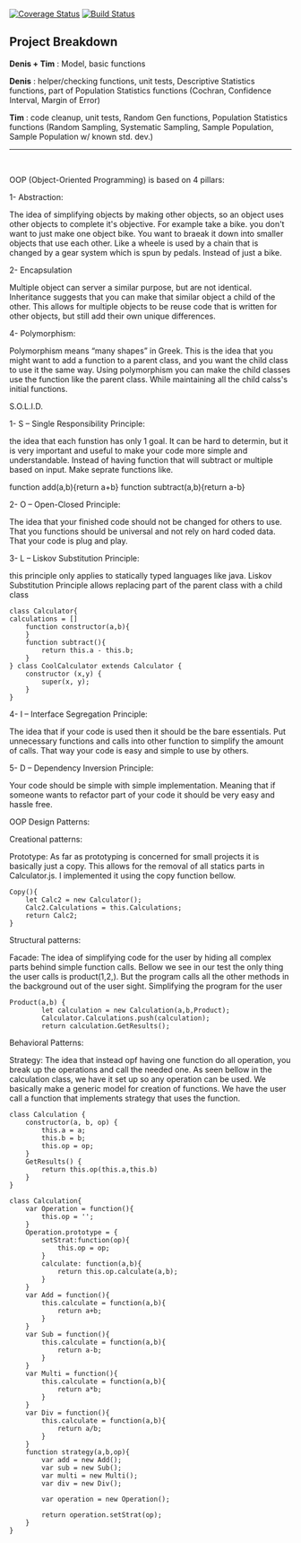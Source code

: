 [![Coverage Status](https://coveralls.io/repos/github/DenisCodes/Calculator2/badge.svg?branch=master)](https://coveralls.io/github/DenisCodes/Calculator2?branch=master)
[![Build Status](https://travis-ci.com/DenisCodes/Calculator2.svg?branch=master)](https://travis-ci.com/DenisCodes/Calculator2)

## Project Breakdown
**Denis + Tim** : Model, basic functions

**Denis** : helper/checking functions, unit tests, Descriptive Statistics functions, part of Population Statistics functions
(Cochran, Confidence Interval, Margin of Error)

**Tim** : code cleanup, unit tests, Random Gen functions, Population Statistics functions
(Random Sampling, Systematic Sampling, Sample Population, Sample Population w/ known std. dev.)

---
</br>

OOP (Object-Oriented Programming) is based on 4 pillars:

1- Abstraction:

The idea of simplifying objects by making other objects, so an object uses other objects to complete it's objective.
For example take a bike. you don't want to just make one object bike. You want to braeak it down into smaller objects 
that use each other. Like a wheele is used by a chain that is changed by a gear system which is spun by pedals. Instead 
of just a bike.

2- Encapsulation

Multiple object can server a similar purpose, but are not identical. Inheritance suggests that you can make that similar 
object a child of the other. This allows for multiple objects to be reuse code that is written for other objects, but 
still add their own unique differences.

4- Polymorphism:

Polymorphism means “many shapes” in Greek. This is the idea that you might want to add a function to a parent class, and 
you want the child class to use it the same way. Using polymorphism you can make the child classes use the function like 
the parent class. While maintaining all the child calss's initial functions.

S.O.L.I.D.

1- S – Single Responsibility Principle:

the idea that each funstion has only 1 goal. It can be hard to determin, but it is very important and useful to make 
your code more simple and understandable. Instead of having function that will subtract or multiple based on input. 
Make seprate functions like.

function add(a,b){return a+b}
function subtract(a,b){return a-b}

2- O – Open-Closed Principle:

The idea that your finished code should not be changed for others  to use. That you functions should be universal and 
not rely on hard coded data. That your code is plug and play.

3- L – Liskov Substitution Principle:

this principle only applies to statically typed languages like java. Liskov Substitution Principle allows replacing part 
of the parent class with a child class

```
class Calculator{
calculations = []
    function constructor(a,b){
    }
    function subtract(){
        return this.a - this.b;
    }
} class CoolCalculator extends Calculator {
    constructor (x,y) {
        super(x, y);
    }
}
```

4- I – Interface Segregation Principle:

The idea that if your code is used then it should be the bare essentials. Put unnecessary functions and calls into other 
function to simplify the amount of calls. That way your code is easy and simple to use by others.

5- D – Dependency Inversion Principle:

Your code should be simple with simple implementation. Meaning that if someone wants to refactor part of your code it 
should be very easy and hassle free.

OOP Design Patterns:

Creational patterns:

Prototype:
As far as prototyping is concerned for small projects it is basically just a copy. This allows for the removal of all 
statics parts in Calculator.js. I implemented it using the copy function bellow.
```
Copy(){
    let Calc2 = new Calculator();
    Calc2.Calculations = this.Calculations;
    return Calc2;
}
```

Structural patterns:

Facade:
The idea of simplifying code for the user by hiding all complex parts behind simple function calls. Bellow we see in our 
test the only thing the user calls is product(1,2,). But the program calls all the other methods in the background out 
of the user sight. Simplifying the program for the user
```
Product(a,b) {
        let calculation = new Calculation(a,b,Product);
        Calculator.Calculations.push(calculation);
        return calculation.GetResults();
```

Behavioral Patterns:

Strategy:
The idea that instead opf having one function do all operation, you break up the operations and call the needed one. As 
seen bellow in the calculation class, we have it set up so any operation can be used. We basically make a generic model 
for creation of functions. We have the user call a function that implements strategy that uses the function.

```
class Calculation {
    constructor(a, b, op) {
        this.a = a;
        this.b = b;
        this.op = op;
    }
    GetResults() {
        return this.op(this.a,this.b)
    }
}
```
```
class Calculation{
    var Operation = function(){
        this.op = '';
    }
    Operation.prototype = {
        setStrat:function(op){
            this.op = op;
        }
        calculate: function(a,b){
            return this.op.calculate(a,b);
        }
    }
    var Add = function(){
        this.calculate = function(a,b){
            return a+b;
        }
    }
    var Sub = function(){
        this.calculate = function(a,b){
            return a-b;
        }
    }
    var Multi = function(){
        this.calculate = function(a,b){
            return a*b;
        }
    }
    var Div = function(){
        this.calculate = function(a,b){
            return a/b;
        }
    }
    function strategy(a,b,op){
        var add = new Add();
        var sub = new Sub();
        var multi = new Multi();
        var div = new Div();
        
        var operation = new Operation();
        
        return operation.setStrat(op);
    }
}
```



